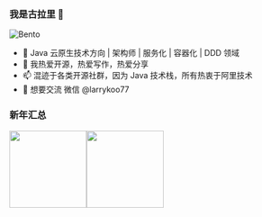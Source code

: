 ### 我是古拉里 👋

![Bento](https://bento.me/larrykoo)

- 🤖  Java 云原生技术方向 | 架构师 | 服务化 | 容器化 | DDD 领域
- 🌱  我热爱开源，热爱写作，热爱分享
- 📫  混迹于各类开源社群，因为 Java 技术栈，所有热衷于阿里技术
- 💬  想要交流 微信 @larrykoo77

### 新年汇总

<img align="" height="137px" src="https://github-readme-stats.vercel.app/api?username=gumutianqi&hide_title=true&hide_border=true&show_icons=true&include_all_commits=true&line_height=21&bg_color=0,EC6C6C,FFD479,FFFC79,73FA79&theme=graywhite&locale=cn" /><img align="" height="137px" src="https://github-readme-stats.vercel.app/api/top-langs/?username=gumutianqi&hide_title=true&hide_border=true&layout=compact&bg_color=0,73FA79,73FDFF,D783FF&theme=graywhite&locale=cn" />
